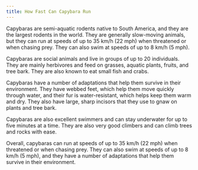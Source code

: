 ```yaml
---
title: How Fast Can Capybara Run
---
```


Capybaras are semi-aquatic rodents native to South America, and they are the largest rodents in the world. They are generally slow-moving animals, but they can run at speeds of up to 35 km/h (22 mph) when threatened or when chasing prey. They can also swim at speeds of up to 8 km/h (5 mph).

Capybaras are social animals and live in groups of up to 20 individuals. They are mainly herbivores and feed on grasses, aquatic plants, fruits, and tree bark. They are also known to eat small fish and crabs.

Capybaras have a number of adaptations that help them survive in their environment. They have webbed feet, which help them move quickly through water, and their fur is water-resistant, which helps keep them warm and dry. They also have large, sharp incisors that they use to gnaw on plants and tree bark.

Capybaras are also excellent swimmers and can stay underwater for up to five minutes at a time. They are also very good climbers and can climb trees and rocks with ease.

Overall, capybaras can run at speeds of up to 35 km/h (22 mph) when threatened or when chasing prey. They can also swim at speeds of up to 8 km/h (5 mph), and they have a number of adaptations that help them survive in their environment.